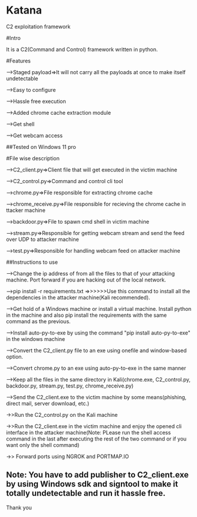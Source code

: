 # Katana
C2 exploitation framework


#Intro

It is a C2(Command and Control) framework written in python.

#Features

-->Staged payload=>It will not carry all the payloads at once to make itself undetectable

-->Easy to configure

-->Hassle free execution

-->Added chrome cache extraction module

-->Get shell

-->Get webcam access

##Tested on Windows 11 pro


#File wise description

-->C2_client.py=>Client file that will get executed in the victim machine

-->C2_control.py=>Command and control cli tool

-->chrome.py=>File responsible for extracting chrome cache

-->chrome_receive.py=>File responsible for recieving the chrome cache in ttacker machine

-->backdoor.py=>File to spawn cmd shell in victim machine

-->stream.py=>Responsible for getting webcam stream and send the feed over UDP to attacker machine

-->test.py=>Responsible for handling webcam feed on attacker machine

##Instructions to use

-->Change the ip address of from all the files to that of your attacking machine. Port forward if you are hacking out of the local network.

-->pip install -r requirements.txt  =>>>>>>Use this command to install all the dependencies in the attacker machine(Kali recommended).

-->Get hold of a Windows machine or install a virtual machine. Install python in the machine and also pip install the requirements with the same command as the previous.

-->Install auto-py-to-exe by using the command "pip install auto-py-to-exe" in the windows machine

-->Convert the C2_client.py file to an exe using onefile and window-based option.

-->Convert chrome.py to an exe using auto-py-to-exe in the same manner
 
-->Keep all the files in the same directory in Kali(chrome.exe, C2_control.py, backdoor.py, stream.py, test.py, chrome_receive.py)

-->Send the C2_client.exe to the victim machine by some means(phishing, direct mail, server download, etc.)

->>Run the C2_control.py on the Kali machine

->>Run the C2_client.exe in the victim machine and enjoy the opened cli interface in the attacker machine(Note: PLease run the shell access command in the last after executing the rest of the two command or if you want only the shell command)

->> Forward ports using NGROK and PORTMAP.IO



## Note: You have to add publisher to C2_client.exe by using Windows sdk and signtool to make it totally undetectable and run it hassle free.
Thank you

